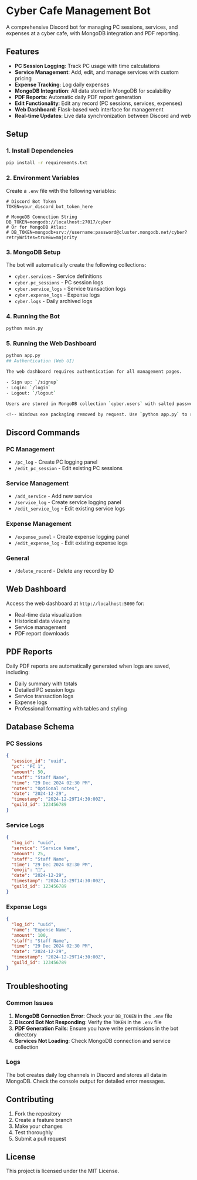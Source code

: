 # Cyber Cafe Management Bot

A comprehensive Discord bot for managing PC sessions, services, and expenses at a cyber cafe, with MongoDB integration and PDF reporting.

## Features

- **PC Session Logging**: Track PC usage with time calculations
- **Service Management**: Add, edit, and manage services with custom pricing
- **Expense Tracking**: Log daily expenses
- **MongoDB Integration**: All data stored in MongoDB for scalability
- **PDF Reports**: Automatic daily PDF report generation
- **Edit Functionality**: Edit any record (PC sessions, services, expenses)
- **Web Dashboard**: Flask-based web interface for management
- **Real-time Updates**: Live data synchronization between Discord and web

## Setup

### 1. Install Dependencies

```bash
pip install -r requirements.txt
```

### 2. Environment Variables

Create a `.env` file with the following variables:

```env
# Discord Bot Token
TOKEN=your_discord_bot_token_here

# MongoDB Connection String
DB_TOKEN=mongodb://localhost:27017/cyber
# Or for MongoDB Atlas:
# DB_TOKEN=mongodb+srv://username:password@cluster.mongodb.net/cyber?retryWrites=true&w=majority
```

### 3. MongoDB Setup

The bot will automatically create the following collections:
- `cyber.services` - Service definitions
- `cyber.pc_sessions` - PC session logs
- `cyber.service_logs` - Service transaction logs
- `cyber.expense_logs` - Expense logs
- `cyber.logs` - Daily archived logs

### 4. Running the Bot

```bash
python main.py
```

### 5. Running the Web Dashboard

```bash
python app.py
## Authentication (Web UI)

The web dashboard requires authentication for all management pages.

- Sign up: `/signup`
- Login: `/login`
- Logout: `/logout`

Users are stored in MongoDB collection `cyber.users` with salted password hashes. Set a strong `app.secret_key` in `app.py` for production.

<!-- Windows exe packaging removed by request. Use `python app.py` to run the web app. -->

```

## Discord Commands

### PC Management
- `/pc_log` - Create PC logging panel
- `/edit_pc_session` - Edit existing PC sessions

### Service Management
- `/add_service` - Add new service
- `/service_log` - Create service logging panel
- `/edit_service_log` - Edit existing service logs

### Expense Management
- `/expense_panel` - Create expense logging panel
- `/edit_expense_log` - Edit existing expense logs

### General
- `/delete_record` - Delete any record by ID

## Web Dashboard

Access the web dashboard at `http://localhost:5000` for:
- Real-time data visualization
- Historical data viewing
- Service management
- PDF report downloads

## PDF Reports

Daily PDF reports are automatically generated when logs are saved, including:
- Daily summary with totals
- Detailed PC session logs
- Service transaction logs
- Expense logs
- Professional formatting with tables and styling

## Database Schema

### PC Sessions
```json
{
  "session_id": "uuid",
  "pc": "PC 1",
  "amount": 50,
  "staff": "Staff Name",
  "time": "29 Dec 2024 02:30 PM",
  "notes": "Optional notes",
  "date": "2024-12-29",
  "timestamp": "2024-12-29T14:30:00Z",
  "guild_id": 123456789
}
```

### Service Logs
```json
{
  "log_id": "uuid",
  "service": "Service Name",
  "amount": 25,
  "staff": "Staff Name",
  "time": "29 Dec 2024 02:30 PM",
  "emoji": "🔧",
  "date": "2024-12-29",
  "timestamp": "2024-12-29T14:30:00Z",
  "guild_id": 123456789
}
```

### Expense Logs
```json
{
  "log_id": "uuid",
  "name": "Expense Name",
  "amount": 100,
  "staff": "Staff Name",
  "time": "29 Dec 2024 02:30 PM",
  "date": "2024-12-29",
  "timestamp": "2024-12-29T14:30:00Z",
  "guild_id": 123456789
}
```

## Troubleshooting

### Common Issues

1. **MongoDB Connection Error**: Check your `DB_TOKEN` in the `.env` file
2. **Discord Bot Not Responding**: Verify the `TOKEN` in the `.env` file
3. **PDF Generation Fails**: Ensure you have write permissions in the bot directory
4. **Services Not Loading**: Check MongoDB connection and service collection

### Logs

The bot creates daily log channels in Discord and stores all data in MongoDB. Check the console output for detailed error messages.

## Contributing

1. Fork the repository
2. Create a feature branch
3. Make your changes
4. Test thoroughly
5. Submit a pull request

## License

This project is licensed under the MIT License.